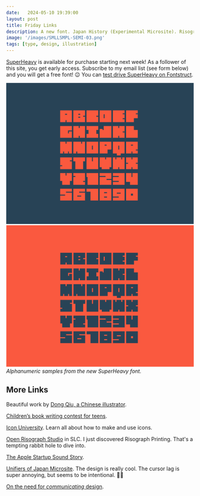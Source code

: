 ```yaml
---
date:   2024-05-10 19:39:00
layout: post
title: Friday Links
description: A new font. Japan History (Experimental Microsite). Risograph Printing Studio. And more! 
image: '/images/SMLLSMPL-SEMI-03.png'
tags: [type, design, illustration]
---
```


[SuperHeavy](https://smllsmpl.gumroad.com/l/superheavy-font) is available for purchase starting next week! As a follower of this site, you get early access. Subscribe to my email list (see form below) and you will get a free font! 😉 You can [test drive SuperHeavy on Fontstruct](https://fontstruct.com/fontstructions/show/504902/superheavy-1).

<div class="gallery-box">
  <div class="gallery">
    <img alt="Alphanumeric samples from the new SuperHeavy font." src="/images/SuperHeavy-AlphaNum-01.png" loading="lazy">
    <img alt="Alphanumeric samples from the new SuperHeavy font." src="/images/SuperHeavy-AlphaNum-02.png" loading="lazy">
  </div>
  <em>Alphanumeric samples from the new SuperHeavy font.</em>
</div>

## More Links

Beautiful work by [Dong Qiu, a Chinese illustrator](https://www.caperillustration.co.uk/dong-qiu).

[Children’s book writing contest for teens](https://www.cedarfort.com/pages/childrens-book-contest).

[Icon University](https://blog.streamlinehq.com/tag/icons/). Learn all about how to make and use icons.

[Open Risograph Studio](https://risogeist.com/) in SLC. I just discovered Risograph Printing. That's a tempting rabbit hole to dive into.

[The Apple Startup Sound Story](https://www.youtube.com/watch?v=5838mfezO8M).

[Unifiers of Japan Microsite](https://unifiersofjapan.framer.website/about). The design is really cool. The cursor lag is super annoying, but seems to be intentional. 🤷‍♂️

[On the need for *communicating* design](https://uxdesign.cc/good-ux-is-not-enough-without-a-proper-communication-plan-772322e7ed50).

